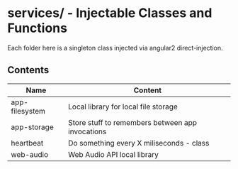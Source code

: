 # services/ - Injectable Classes and Functions

Each folder here is a singleton class injected via angular2 direct-injection.

## Contents

| Name | Content |
|------|---------|
| app-filesystem | Local library for local file storage |
| app-storage | Store stuff to remembers between app invocations |
| heartbeat | Do something every X miliseconds - class |
| web-audio | Web Audio API local library |

